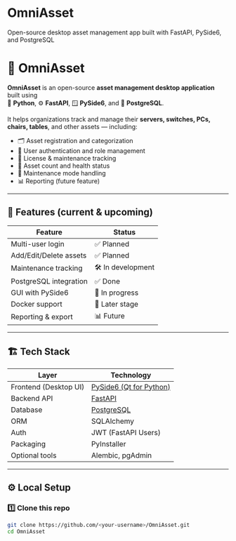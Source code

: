 # OmniAsset
Open-source desktop asset management app built with FastAPI, PySide6, and PostgreSQL
# 🧭 OmniAsset

**OmniAsset** is an open-source **asset management desktop application** built using  
🐍 **Python**, ⚙️ **FastAPI**, 🪟 **PySide6**, and 🐘 **PostgreSQL**.

It helps organizations track and manage their **servers, switches, PCs, chairs, tables**, and other assets — including:
- 🗂️ Asset registration and categorization  
- 🔐 User authentication and role management  
- 🧾 License & maintenance tracking  
- 🧮 Asset count and health status  
- 🧰 Maintenance mode handling  
- 📊 Reporting (future feature)  

---

## 🚀 Features (current & upcoming)
| Feature | Status |
|----------|---------|
| Multi-user login | ✅ Planned |
| Add/Edit/Delete assets | ✅ Planned |
| Maintenance tracking | 🛠️ In development |
| PostgreSQL integration | ✅ Done |
| GUI with PySide6 | 🧩 In progress |
| Docker support | 🧱 Later stage |
| Reporting & export | 📊 Future |

---

## 🏗️ Tech Stack
| Layer | Technology |
|-------|-------------|
| Frontend (Desktop UI) | [PySide6 (Qt for Python)](https://doc.qt.io/qtforpython/) |
| Backend API | [FastAPI](https://fastapi.tiangolo.com/) |
| Database | [PostgreSQL](https://www.postgresql.org/) |
| ORM | SQLAlchemy |
| Auth | JWT (FastAPI Users) |
| Packaging | PyInstaller |
| Optional tools | Alembic, pgAdmin |

---

## ⚙️ Local Setup

### 1️⃣ Clone this repo
```bash
git clone https://github.com/<your-username>/OmniAsset.git
cd OmniAsset
